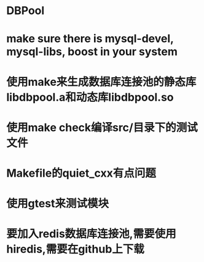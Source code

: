
DBPool
======

make sure there is mysql-devel, mysql-libs, boost in your system
======

使用make来生成数据库连接池的静态库libdbpool.a和动态库libdbpool.so
======
使用make check编译src/目录下的测试文件
======

Makefile的quiet_cxx有点问题
======
使用gtest来测试模块
======

要加入redis数据库连接池,需要使用hiredis,需要在github上下载
======
